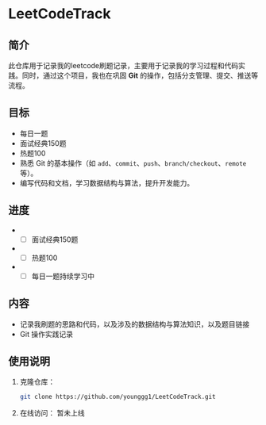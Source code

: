 # LeetCodeTrack

## 简介
此仓库用于记录我的leetcode刷题记录，主要用于记录我的学习过程和代码实践。同时，通过这个项目，我也在巩固 **Git** 的操作，包括分支管理、提交、推送等流程。  

## 目标
- 每日一题  
- 面试经典150题  
- 热题100  
- 熟悉 Git 的基本操作（如 `add`、`commit`、`push`、`branch/checkout`、`remote`等）。
- 编写代码和文档，学习数据结构与算法，提升开发能力。
## 进度
- - [ ] 面试经典150题
- - [ ] 热题100
- - [ ] 每日一题持续学习中  
## 内容
- 记录我刷题的思路和代码，以及涉及的数据结构与算法知识，以及题目链接
- Git 操作实践记录

## 使用说明
1. 克隆仓库： 
   ```bash
   git clone https://github.com/younggg1/LeetCodeTrack.git
2. 在线访问：
   暂未上线